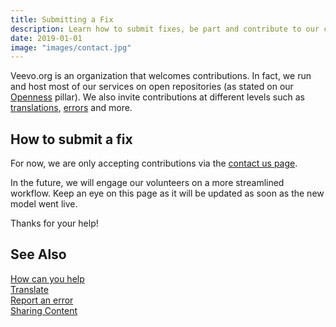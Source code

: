 ```yaml
---
title: Submitting a Fix
description: Learn how to submit fixes, be part and contribute to our community.
date: 2019-01-01
image: "images/contact.jpg"
---
```


Veevo.org is an organization that welcomes contributions. In fact, we run and host most of our
services on open repositories (as stated on our [Openness](/help/pillars/#openness) pillar).
We also invite contributions at different levels such as [translations](/contribute/translate),
[errors](/contribute/report-error) and more.

## How to submit a fix
For now, we are only accepting contributions via the [contact us page](/help/contact-us).

In the future, we will engage our volunteers on a more streamlined workflow. Keep an eye on this
page as it will be updated as soon as the new model went live.

Thanks for your help!
 

## See Also
[How can you help](/contribute/)  
[Translate](/contribute/translate)  
[Report an error](/contribute/report-error)  
[Sharing Content](/contribute/share)  
